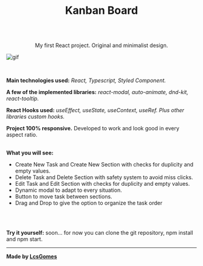 <h1 align=center>Kanban Board</h1>
<br><br>

<p align="center">My first React project. Original and minimalist design.</p>
<p><img align="center" src="https://github.com/LcsGomes94/react-kanban/blob/master/projectGIF.gif" alt="gif"/></p>
<br>

<strong>Main technologies used:</strong> <i>React, Typescript, Styled Component.</i>

<strong>A few of the implemented libraries:</strong> <i>react-modal, auto-animate, dnd-kit, react-tooltip.</i>

<strong>React Hooks used:</strong> <i>useEffect, useState, useContext, useRef. Plus other libraries custom hooks.</i>

<strong>Project 100% responsive.</strong> Developed to work and look good in every aspect ratio.
<br><br>

<strong>What you will see:</strong><ul>
  <li>Create New Task and Create New Section with checks for duplicity and empty values.</li>
  <li>Delete Task and Delete Section with safety system to avoid miss clicks.</li>
  <li>Edit Task and Edit Section with checks for duplicity and empty values.</li>
  <li>Dynamic modal to adapt to every situation.</li>
  <li>Button to move task between sections.</li>
  <li>Drag and Drop to give the option to organize the task order</li>
</ul>
<br>
<br>
<p><strong>Try it yourself:</strong> soon... for now you can clone the git repository, npm install and npm start.

<hr>

<strong>Made by [LcsGomes](www.linkedin.com/in/lcsdev94)</strong>
